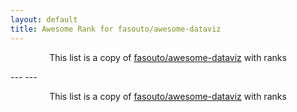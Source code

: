 ```yaml
---
layout: default
title: Awesome Rank for fasouto/awesome-dataviz
---
```


<p align="center">
	This list is a copy of <a href="https://github.com/fasouto/awesome-dataviz">fasouto/awesome-dataviz</a> with ranks
</p>
---
---
<p align="center">
	This list is a copy of <a href="https://github.com/fasouto/awesome-dataviz">fasouto/awesome-dataviz</a> with ranks
</p>
